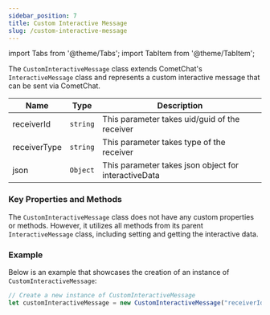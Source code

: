 ```yaml
---
sidebar_position: 7
title: Custom Interactive Message
slug: /custom-interactive-message
---
```


import Tabs from '@theme/Tabs';
import TabItem from '@theme/TabItem';


The `CustomInteractiveMessage` class extends CometChat's `InteractiveMessage` class and represents a custom interactive message that can be sent via CometChat.

| Name | Type | Description | 
| ---- | ---- | ---- | 
| receiverId | `string` | This parameter takes uid/guid of the receiver | 
| receiverType | `string` | This parameter takes type of the receiver | 
| json | `Object` | This parameter takes json object for interactiveData | 


### Key Properties and Methods

The `CustomInteractiveMessage` class does not have any custom properties or methods. However, it utilizes all methods from its parent `InteractiveMessage` class, including setting and getting the interactive data.

### Example

Below is an example that showcases the creation of an instance of `CustomInteractiveMessage`:

<Tabs>
<TabItem value="typescript" label="Typescript">

```typescript
// Create a new instance of CustomInteractiveMessage
let customInteractiveMessage = new CustomInteractiveMessage("receiverId", CometChat.RECEIVER_TYPE.USER, {text: "Hello, World!"});
```

</TabItem>
</Tabs>